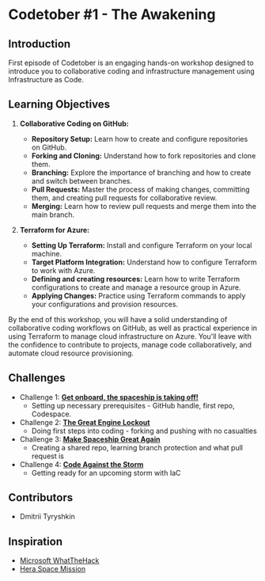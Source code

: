 # Codetober #1 - The Awakening

## Introduction

First episode of Codetober is an engaging hands-on workshop designed to introduce you to collaborative coding and infrastructure management using Infrastructure as Code.

## Learning Objectives

1. **Collaborative Coding on GitHub:**
   - **Repository Setup:** Learn how to create and configure repositories on GitHub.
   - **Forking and Cloning:** Understand how to fork repositories and clone them.
   - **Branching:** Explore the importance of branching and how to create and switch between branches.
   - **Pull Requests:** Master the process of making changes, committing them, and creating pull requests for collaborative review.
   - **Merging:** Learn how to review pull requests and merge them into the main branch.

2. **Terraform for Azure:**
   - **Setting Up Terraform:** Install and configure Terraform on your local machine.
   - **Target Platform Integration:** Understand how to configure Terraform to work with Azure.
   - **Defining and creating resources:** Learn how to write Terraform configurations to create and manage a resource group in Azure.
   - **Applying Changes:** Practice using Terraform commands to apply your configurations and provision resources.


By the end of this workshop, you will have a solid understanding of collaborative coding workflows on GitHub, as well as practical experience in using Terraform to manage cloud infrastructure on Azure. You'll leave with the confidence to contribute to projects, manage code collaboratively, and automate cloud resource provisioning.

## Challenges
- Challenge 1: **[Get onboard, the spaceship is taking off!](Challenges/Challenge-01.md)**
   - Setting up necessary prerequisites - GitHub handle, first repo, Codespace.
- Challenge 2: **[The Great Engine Lockout](Challenges/Challenge-02.md)**
   - Doing first steps into coding - forking and pushing with no casualties
- Challenge 3: **[Make Spaceship Great Again](Challenges/Challenge-03.md)**
   - Creating a shared repo, learning branch protection and what pull request is
- Challenge 4: **[Code Against the Storm](Challenges/Challenge-04.md)**
   - Getting ready for an upcoming storm with IaC

## Contributors
- Dmitrii Tyryshkin

## Inspiration
- [Microsoft WhatTheHack](https://microsoft.github.io/WhatTheHack/)
- [Hera Space Mission](https://www.heramission.space/)
